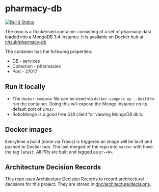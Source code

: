 # pharmacy-db

[![Build Status](https://travis-ci.org/nhsuk/pharmacy-db.svg?branch=master)](https://travis-ci.org/nhsuk/pharmacy-db)

The repo is a Dockerised container consisting of a set of pharmacy data loaded into a MongoDB 3.4 instance.
It is available on Docker hub at [nhsuk/pharmacy-db](https://hub.docker.com/r/nhsuk/pharmacy-db/)

The container has the following properties:
* DB - services
* Collection - pharmacies
* Port - 27017

## Run it locally

* The `docker-compose` file can be used via `docker-compose up --build` to run the container. Doing this will expose the Mongo instance on its default port of `27017`.
* RoboMongo is a good free GUI client for viewing MongoDB db's.

## Docker images

Everytime a build (done via Travis) is triggered an image will be built and pushed to Docker hub.
The last merged of the repo into `master` with have the tag `latest`. All PRs are built and tagged as `pr-<#>`.

## Architecture Decision Records

This repo uses
[Architecture Decision Records](http://thinkrelevance.com/blog/2011/11/15/documenting-architecture-decisions)
to record architectural decisions for this project.
They are stored in [doc/architecture/decisions](doc/architecture/decisions).